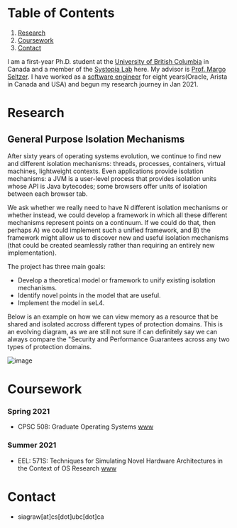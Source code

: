 
# Table of Contents

1.  [Research](#org6d28e7e)
2.  [Coursework](#org538e7d9)
3.  [Contact](#org2825255)

I am a first-year Ph.D. student at the [University of British Columbia](cs.ubc.ca) in Canada and a member of the [Systopia Lab](systopia.cs.ubc.ca/) here. 
My advisor is [Prof. Margo Seltzer](seltzer.com/margo/).
I have worked as a [software engineer](https://www.linkedin.com/in/sidhartha-agrawal/) for eight years(Oracle, Arista in Canada and USA) 
and begun my research journey in Jan 2021.


<a id="org6d28e7e"></a>
# Research
## General Purpose Isolation Mechanisms

After sixty years of operating systems evolution, we continue to find new and different isolation mechanisms: threads, processes, containers, virtual machines, lightweight contexts. 
Even applications provide isolation mechanisms: a JVM is a user-level process that provides isolation units whose API is Java bytecodes; some browsers offer units of isolation between each browser tab.

We ask whether we really need to have N different isolation mechanisms or whether instead, we could develop a framework in which all these different mechanisms represent points on a continuum. 
If we could do that, then perhaps A) we could implement such a unified framework, and B) the framework might allow us to discover new and useful isolation mechanisms (that could be created seamlessly rather than requiring an entirely new implementation).

The project has three main goals:
* Develop a theoretical model or framework to unify existing isolation mechanisms.
* Identify novel points in the model that are useful.
* Implement the model in seL4.

Below is an example on how we can view memory as a resource that be shared and isolated accross different types of protection domains.
This is an evolving diagram, as we are still not sure if can definitely say we can always compare the "Security and Performance Guarantees across any two
types of protection domains.

![image](https://user-images.githubusercontent.com/22774472/122844760-3382f280-d2b7-11eb-968e-6f36d1db39ce.png)






<a id="org538e7d9"></a>
# Coursework
### Spring 2021
-   CPSC 508: Graduate Operating Systems [www](<https://www.seltzer.com/margo/teaching/CS508.21/index.html>)

### Summer 2021
- EEL: 571S: Techniques for Simulating Novel Hardware Architectures in the Context of OS Research [www](<https://docs.google.com/document/d/1EAniq36LdA8tReo9KYm-bTFcrvbMwkutUSN8KiLYIiU/edit#heading=h.bdy4i2cqmbbn>)

<a id="org2825255"></a>
# Contact
-   siagraw[at]cs[dot]ubc[dot]ca
